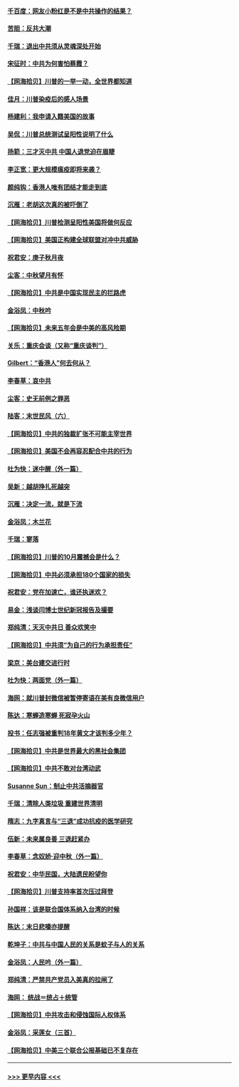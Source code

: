 #### [千百度：网友小粉红是不是中共操作的结果？](../pages/nsc993/n12461025.md?t=10090102) 
#### [苦胆：反共大潮](../pages/nsc993/n12459469.md?t=10090102) 
#### [千瑞：退出中共须从灵魂深处开始](../pages/nsc993/n12459437.md?t=10090102) 
#### [宋征时：中共为何害怕蔡霞？](../pages/nsc993/n12459097.md?t=10090102) 
#### [【网海拾贝】川普的一举一动，全世界都知道](../pages/nsc993/n12458825.md?t=10090102) 
#### [佳月：川普染疫后的感人场景](../pages/nsc993/n12456994.md?t=10090102) 
#### [杨建利：我申请入籍美国的故事](../pages/nsc993/n12455635.md?t=10090102) 
#### [吴侃：川普总统测试呈阳性说明了什么](../pages/nsc993/n12451869.md?t=10090102) 
#### [扬箭：三才灭中共 中国人退党迫在眉睫](../pages/nsc993/n12451842.md?t=10090102) 
#### [李正宽：更大规模瘟疫即将来袭？](../pages/nsc993/n12451455.md?t=10090102) 
#### [颜纯钩：香港人唯有团结才能走到底](../pages/nsc993/n12450870.md?t=10090102) 
#### [沉雁：老胡这次真的被吓倒了](../pages/nsc993/n12449796.md?t=10090102) 
#### [【网海拾贝】川普检测呈阳性美国将做何反应](../pages/nsc993/n12449042.md?t=10090102) 
#### [【网海拾贝】美国正构建全球联盟对冲中共威胁](../pages/nsc993/n12446580.md?t=10090102) 
#### [祝君安：庚子秋月夜](../pages/nsc993/n12445870.md?t=10090102) 
#### [尘客：中秋望月有怀](../pages/nsc993/n12444632.md?t=10090102) 
#### [【网海拾贝】中共是中国实现民主的拦路虎](../pages/nsc993/n12443573.md?t=10090102) 
#### [金浴凤：中秋吟](../pages/nsc993/n12441773.md?t=10090102) 
#### [【网海拾贝】未来五年会是中美的高风险期](../pages/nsc993/n12440760.md?t=10090102) 
#### [关乐：重庆会谈（又称“重庆谈判”）](../pages/nsc993/n12437525.md?t=10090102) 
#### [Gilbert：“香港人”何去何从？](../pages/nsc993/n12435894.md?t=10090102) 
#### [李春草：哀中共](../pages/nsc993/n12435874.md?t=10090102) 
#### [尘客：史无前例之罪恶](../pages/nsc993/n12435762.md?t=10090102) 
#### [陆客：末世民风（六）](../pages/nsc993/n12435354.md?t=10090102) 
#### [【网海拾贝】中共的独裁扩张不可能主宰世界](../pages/nsc993/n12435151.md?t=10090102) 
#### [【网海拾贝】美国不会再容忍配合中共的行为](../pages/nsc993/n12433808.md?t=10090102) 
#### [吐为快：迷中醒（外一篇）](../pages/nsc993/n12433585.md?t=10090102) 
#### [吴新：越胡挣扎死越突](../pages/nsc993/n12433562.md?t=10090102) 
#### [沉雁：决定一流，就是下流](../pages/nsc993/n12432128.md?t=10090102) 
#### [金浴凤：木兰花](../pages/nsc993/n12432124.md?t=10090102) 
#### [千瑞：寥落](../pages/nsc993/n12432071.md?t=10090102) 
#### [【网海拾贝】川普的10月震撼会是什么？](../pages/nsc993/n12431624.md?t=10090102) 
#### [【网海拾贝】中共必须承担180个国家的损失](../pages/nsc993/n12428893.md?t=10090102) 
#### [祝君安：党在加速亡，谁还执迷欢？](../pages/nsc993/n12428652.md?t=10090102) 
#### [易金：浅谈闫博士世纪新冠报告及撮要](../pages/nsc993/n12426822.md?t=10090102) 
#### [郑纯清：天灭中共日 善众欢笑中](../pages/nsc993/n12426784.md?t=10090102) 
#### [【网海拾贝】中共须“为自己的行为承担责任”](../pages/nsc993/n12426067.md?t=10090102) 
#### [梁京：美台建交进行时](../pages/nsc993/n12424066.md?t=10090102) 
#### [吐为快：两面党（外一篇）](../pages/nsc993/n12424043.md?t=10090102) 
#### [海网：就川普封微信被暂停寄语在美有良微信用户](../pages/nsc993/n12424021.md?t=10090102) 
#### [陈达：寒蝉造寒蝉 死寂孕火山](../pages/nsc993/n12423958.md?t=10090102) 
#### [投书：任志强被重判18年黄文才该判多少年？](../pages/nsc993/n12423672.md?t=10090102) 
#### [【网海拾贝】中共是世界最大的黑社会集团](../pages/nsc993/n12423543.md?t=10090102) 
#### [【网海拾贝】中共不敢对台湾动武](../pages/nsc993/n12421418.md?t=10090102) 
#### [Susanne Sun：制止中共活摘器官](../pages/nsc993/n12419654.md?t=10090102) 
#### [千瑞：清除人类垃圾 重建世界清明](../pages/nsc993/n12419414.md?t=10090102) 
#### [隋志：九字真言与“三退”成功抗疫的医学研究](../pages/nsc993/n12419248.md?t=10090102) 
#### [伍新：未来属良善 三退赶紧办](../pages/nsc993/n12418496.md?t=10090102) 
#### [李春草：念奴娇·迎中秋（外一篇）](../pages/nsc993/n12418465.md?t=10090102) 
#### [祝君安：中华民国，大陆遗民盼望你](../pages/nsc993/n12418089.md?t=10090102) 
#### [【网海拾贝】川普支持率首次压过拜登](../pages/nsc993/n12418050.md?t=10090102) 
#### [孙国祥：该是联合国体系纳入台湾的时候](../pages/nsc993/n12417369.md?t=10090102) 
#### [陈达：末日悲嚎亦提醒](../pages/nsc993/n12416736.md?t=10090102) 
#### [乾坤子：中共与中国人民的关系是蚊子与人的关系](../pages/nsc993/n12416632.md?t=10090102) 
#### [金浴凤：人民吟（外一篇）](../pages/nsc993/n12416567.md?t=10090102) 
#### [郑纯清：严禁共产党员入美真的拉闸了](../pages/nsc993/n12416550.md?t=10090102) 
#### [海网： 统战＝统占＋统管](../pages/nsc993/n12416404.md?t=10090102) 
#### [【网海拾贝】中共攻击和侵蚀国际人权体系](../pages/nsc993/n12416250.md?t=10090102) 
#### [金浴凤：采莲女（三首）](../pages/nsc993/n12415517.md?t=10090102) 
#### [【网海拾贝】中美三个联合公报基础已不复存在](../pages/nsc993/n12415054.md?t=10090102) 

----
#### [ >>> 更早内容 <<< ](../indexes/nsc993-earlier.md)
